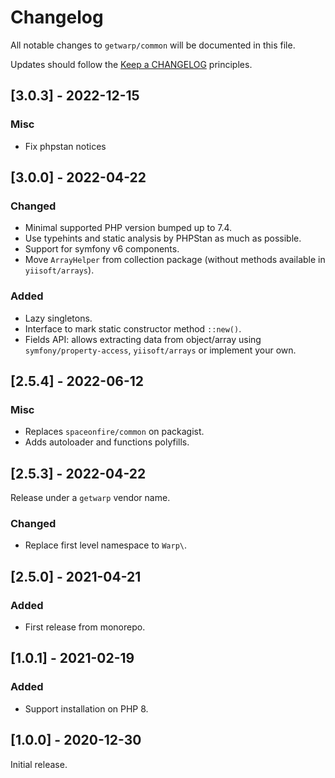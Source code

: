 # Changelog

All notable changes to `getwarp/common` will be documented in this file.

Updates should follow the [Keep a CHANGELOG](http://keepachangelog.com/) principles.

## [3.0.3] - 2022-12-15

### Misc

- Fix phpstan notices

## [3.0.0] - 2022-04-22

### Changed

- Minimal supported PHP version bumped up to 7.4.
- Use typehints and static analysis by PHPStan as much as possible.
- Support for symfony v6 components.
- Move `ArrayHelper` from collection package (without methods available in `yiisoft/arrays`).

### Added

- Lazy singletons.
- Interface to mark static constructor method `::new()`.
- Fields API: allows extracting data from object/array using `symfony/property-access`, `yiisoft/arrays` or implement
  your own.

## [2.5.4] - 2022-06-12

### Misc

- Replaces `spaceonfire/common` on packagist.
- Adds autoloader and functions polyfills.

## [2.5.3] - 2022-04-22

Release under a `getwarp` vendor name.

### Changed

- Replace first level namespace to `Warp\`.

## [2.5.0] - 2021-04-21

### Added

- First release from monorepo.

## [1.0.1] - 2021-02-19

### Added

-   Support installation on PHP 8.

## [1.0.0] - 2020-12-30

Initial release.
